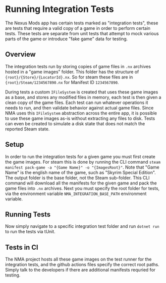 # Running Integration Tests

The Nexus Mods app has certain tests marked as "integration tests", these are tests that require a valid copy of a game
in order to perform certain tests. These tests are separate from unit tests that attempt to mock various parts of the game
or introduce "fake game" data for testing. 

## Overview

The integration tests run by storing copies of game files in `.nx` archives hosted in a "game images" folder. This folder
has the structure of `{root}/{Store}/{LocatorId}.nx`. So for steam these files are in `{root}/Steam/1234567890.nx` for Manifest ID
`1234567890`.

During tests a custom `IFileSystem` is created that uses these game images as a base, and stores any modified files in memory, 
each test is then given a clean copy of the game files. Each test can run whatever operations it needs to run, and then
validate behavior against actual game files. Since NMA uses this `IFileSystem` abstraction across the entire app, it is possible
to use these game images as-is without extracting any files to disk. Tests can even be created to simulate a disk state
that does not match the reported Steam state. 

## Setup
In order to run the integration tests for a given game you must first create the game images. For steam this is done by
running the CLI command `steam manifest pack-game -a "{Game Name}" -o "{ImagesRoot}"`. Note that "Game Name" is the english
name of the game, such as "Skyrim Special Edition". The output folder is the base folder, not the Steam sub-folder. This
CLI command will download all the manifests for the given game and pack the game files into `.nx` archives. Next you must
specify the root folder for tests, via the environment variable `NMA_INTEGRATION_BASE_PATH` environment variable.

## Running Tests

Now simply navigate to a specific integration test folder and run `dotnet run` to run the tests via tUnit. 

## Tests in CI

The NMA project hosts all these game images on the test runner for the integration tests, and the github actions files specify the correct root paths.
Simply talk to the developers if there are additional manifests requried for testing. 
